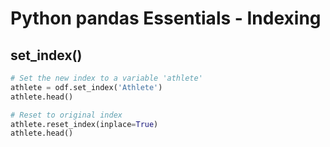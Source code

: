 # Python pandas Essentials - Indexing

## set_index()
```python
# Set the new index to a variable 'athlete'
athlete = odf.set_index('Athlete')
athlete.head()
```

```python
# Reset to original index
athlete.reset_index(inplace=True)
athlete.head()
```